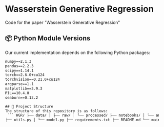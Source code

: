 # Wasserstein Generative Regression
Code for the paper "Wasserstein Generative Regression"

## 📦 Python Module Versions
Our current implementation depends on the following Python packages:

```txt
numpy==2.1.3
pandas==2.2.3
scipy==1.14.1
torch==2.6.0+cu124
torchvision==0.21.0+cu124
argparse==1.1  
matplotlib==3.9.3
PIL==10.4.0
seaborn==0.13.2

## 📁 Project Structure 
The structure of this repository is as follows:
 ``` WGR/ ├── data/ │ ├── raw/ │ └── processed/ ├── notebooks/ │ └── analysis.ipynb ├── src/ │ ├── __init__.py │
├── utils.py │ └── model.py ├── requirements.txt ├── README.md └── main.py ```
